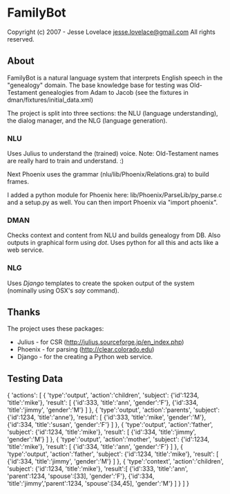 # FamilyBot

Copyright (c) 2007 - Jesse Lovelace <jesse.lovelace@gmail.com>
All rights reserved.

## About

FamilyBot is a natural language system that interprets English
speech in the "genealogy" domain.  The base knowledge base
for testing was Old-Testament genealogies from Adam to Jacob
(see the fixtures in dman/fixtures/initial_data.xml)

The project is split into three sections: the NLU (language 
understanding), the dialog manager, and the NLG (language generation).

### NLU

Uses Julius to understand the (trained) voice.  Note: Old-Testament names
are really hard to train and understand. :)

Next Phoenix uses the grammar (nlu/lib/Phoenix/Relations.gra) to build
frames.

I added a python module for Phoenix here: lib/Phoenix/ParseLib/py_parse.c
and a setup.py as well.  You can then import Phoenix via "import phoenix".

### DMAN

Checks context and content from NLU and builds genealogy from DB. Also
outputs in graphical form using *dot*.  Uses python for all this and
acts like a web service.

### NLG

Uses *Django* templates to create the spoken output of the system (nominally
using OSX's *say* command).

## Thanks

The project uses these packages:

 * Julius - for CSR (http://julius.sourceforge.jp/en_index.php)
 * Phoenix - for parsing (http://clear.colorado.edu)
 * Django - for the creating a Python web service.

## Testing Data

{
	'actions': [
		{
			'type':'output',
			'action':'children',
			'subject': {'id':1234, 'title':'mike'},
			'result': [
				{'id':333, 'title':'ann', 'gender':'F'},
				{'id':334, 'title':'jimmy', 'gender':'M'}
			]
		},
		{
			'type':'output',
			'action':'parents',
			'subject': {'id':1234, 'title':'anne'},
			'result': [
				{'id':333, 'title':'mike', 'gender':'M'},
				{'id':334, 'title':'susan', 'gender':'F'}
			]
		},
		{
			'type':'output',
			'action':'father',
			'subject': {'id':1234, 'title':'mike'},
			'result': [
				{'id':334, 'title':'jimmy', 'gender':'M'}
			]
		},
		{
			'type':'output',
			'action':'mother',
			'subject': {'id':1234, 'title':'mike'},
			'result': [
				{'id':334, 'title':'ann', 'gender':'F'}
			]
		},
		{
			'type':'output',
			'action':'father',
			'subject': {'id':1234, 'title':'mike'},
			'result': [
				{'id':334, 'title':'jimmy', 'gender':'M'}
			]
		},
		{
			'type':'context',
			'action':'children',
			'subject': {'id':1234, 'title':'mike'},
			'result':[
				{'id':333, 'title':'ann', 'parent':1234, 'spouse':[33], 'gender':'F'},
				{'id':334, 'title':'jimmy','parent':1234, 'spouse':[34,45], 'gender':'M'}
			]
		}
	]
}